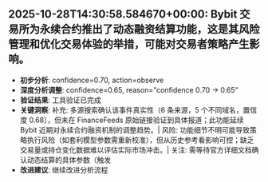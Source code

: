 
## 2025-10-28T14:30:58.584670+00:00: Bybit 交易所为永续合约推出了动态融资结算功能，这是其风险管理和优化交易体验的举措，可能对交易者策略产生影响。
- **初步分析**: confidence=0.70, action=observe
- **深度分析调整**: confidence=0.65, reason="confidence 0.70 → 0.65"
- **验证结果**: 工具验证已完成
- **关键洞察**: 补充: 多源搜索确认该事件真实性（6 条来源，5 个不同域名，置信度 0.68），但未在 FinanceFeeds 原始链接验证到具体报道；此功能延续 Bybit 近期对永续合约融资机制的调整趋势。| 风险: 功能细节不明可能导致策略执行风险（如套利模型参数需重新校准），但从历史参考看影响可控；缺乏交易量或持仓变化数据难以评估实际市场冲击。| 关注: 需等待官方详细文档确认动态结算的具体参数（触发
- **改进建议**: 继续改进分析流程

